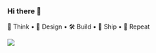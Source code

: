 ### Hi there 👋

🤔 Think • 🎨 Design • 🛠️ Build • 🚢 Ship • 🔄 Repeat

[![](https://visitcount.itsvg.in/api?id=hamzaalam&label=p&color=12&icon=5&pretty=false)](https://visitcount.itsvg.in)

<!--
**Hamzaalam/hamzaalam** is a ✨ _special_ ✨ repository because its `README.md` (this file) appears on your GitHub profile.

Here are some ideas to get you started:

- 🔭 I’m currently working on ...
- 🌱 I’m currently learning ...
- 👯 I’m looking to collaborate on ...
- 🤔 I’m looking for help with ...
- 💬 Ask me about ...
- 📫 How to reach me: ...
- 😄 Pronouns: ...
- ⚡ Fun fact: ...
-->
